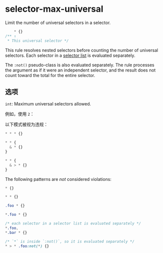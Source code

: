 # selector-max-universal

Limit the number of universal selectors in a selector.

```css
    * {}
/** ↑
 * This universal selector */
```

This rule resolves nested selectors before counting the number of universal selectors. Each selector in a [selector list](https://www.w3.org/TR/selectors4/#selector-list) is evaluated separately.

The `:not()` pseudo-class is also evaluated separately. The rule processes the argument as if it were an independent selector, and the result does not count toward the total for the entire selector.

## 选项

`int`: Maximum universal selectors allowed.

例如，使用 `2`：

以下模式被视为违规：

```css
* * * {}
```

```css
* * {
  & * {}
}
```

```css
* * {
  & > * {}
}
```

The following patterns are *not* considered violations:

```css
* {}
```

```css
* * {}
```

```css
.foo * {}
```

```css
*.foo * {}
```

```css
/* each selector in a selector list is evaluated separately */
*.foo,
*.bar * {}
```

```css
/* `*` is inside `:not()`, so it is evaluated separately */
* > * .foo:not(*) {}
```

